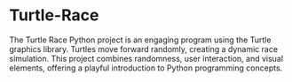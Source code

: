 # Turtle-Race
The Turtle Race Python project is an engaging program using the Turtle graphics library. Turtles move forward randomly, creating a dynamic race simulation. This project combines randomness, user interaction, and visual elements, offering a playful introduction to Python programming concepts.
